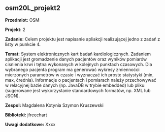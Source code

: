 ## osm20L_projekt2

**Przedmiot:** OSM

**Projekt:** 2

**Zadanie:** Celem projektu jest napisanie apliakcji realizującej jedno z zadań z listy w punkcie 4.

**Temat:** System elektronicznych kart badań kardiologicznych. Zadaniem aplikacji jest gromadzenie danych pacjentów oraz wyników pomiarów cisnienia krwi i tętna wykonanych w kolejnych punktach czasowych. Dla wybranego pacjenta program ma generować wykresy zmiennoćci mierzonych parametrów w czasie i wyznaczać ich proste statystyki (min, max, ćrednia). Informacje o pacjentach i pomiarach należy przechowywać w relacyjnej bazie danych (np. JavaDB w trybie embedded) lub pliku (sugerowane jest wykorzystanie standardowych formatów, np. XML lub JSON).

**Zespol:** Magdalena Kotynia Szymon Kruszewski 

**Biblioteki:** jfreechart

**Uwagi dodatkowe:** Xxxx
